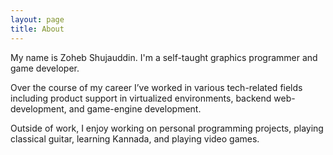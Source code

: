 ```yaml
---
layout: page
title: About
---
```


My name is Zoheb Shujauddin.  I'm a self-taught graphics programmer and game developer.

Over the course of my career I’ve worked in various tech-related fields including product support in virtualized environments, backend web-development, and game-engine development.

Outside of work, I enjoy working on personal programming projects, playing classical guitar, learning Kannada, and playing video games.
